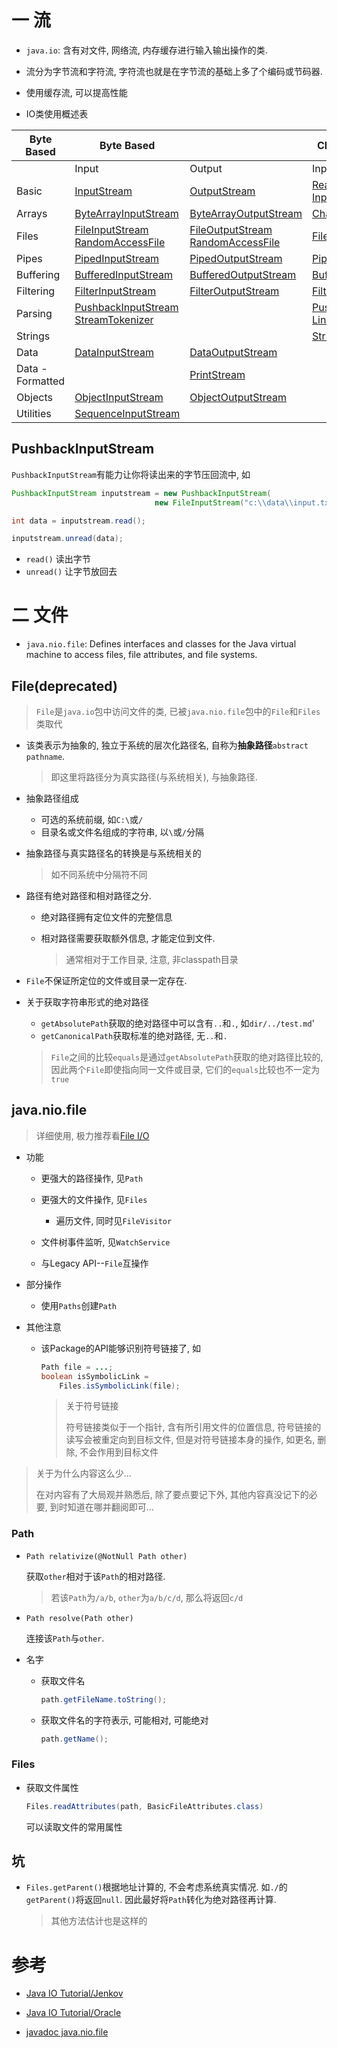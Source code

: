 # 一 流

* `java.io`: 含有对文件, 网络流, 内存缓存进行输入输出操作的类. 
* 流分为字节流和字符流, 字符流也就是在字节流的基础上多了个编码或节码器.
* 使用缓存流, 可以提高性能

* IO类使用概述表

| Byte Based       | Byte Based                                                   |                                                              | Character Based                                              |                                                              |
| ---------------- | ------------------------------------------------------------ | ------------------------------------------------------------ | ------------------------------------------------------------ | ------------------------------------------------------------ |
|                  | Input                                                        | Output                                                       | Input                                                        | Output                                                       |
| Basic            | [InputStream](http://tutorials.jenkov.com/java-io/inputstream.html) | [OutputStream](http://tutorials.jenkov.com/java-io/outputstream.html) | [Reader](http://tutorials.jenkov.com/java-io/reader.html) [InputStreamReader](http://tutorials.jenkov.com/java-io/inputstreamreader.html) | [Writer](http://tutorials.jenkov.com/java-io/writer.hml) [OutputStreamWriter](http://tutorials.jenkov.com/java-io/outputstreamwriter.html) |
| Arrays           | [ByteArrayInputStream](http://tutorials.jenkov.com/java-io/bytearrayinputstream.html) | [ByteArrayOutputStream](http://tutorials.jenkov.com/java-io/bytearrayoutputstream.html) | [CharArrayReader](http://tutorials.jenkov.com/java-io/chararrayreader.html) | [CharArrayWriter](http://tutorials.jenkov.com/java-io/chararraywriter.html) |
| Files            | [FileInputStream](http://tutorials.jenkov.com/java-io/fileinputstream.html) [RandomAccessFile](http://tutorials.jenkov.com/java-io/randomaccessfile.html) | [FileOutputStream](http://tutorials.jenkov.com/java-io/fileoutputstream.html) [RandomAccessFile](http://tutorials.jenkov.com/java-io/randomaccessfile.html) | [FileReader](http://tutorials.jenkov.com/java-io/filereader.html) | [FileWriter](http://tutorials.jenkov.com/java-io/filewriter.html) |
| Pipes            | [PipedInputStream](http://tutorials.jenkov.com/java-io/pipedinputstream.html) | [PipedOutputStream](http://tutorials.jenkov.com/java-io/pipedoutputstream.html) | [PipedReader](http://tutorials.jenkov.com/java-io/pipedreader.html) | [PipedWriter](http://tutorials.jenkov.com/java-io/pipedwriter.html) |
| Buffering        | [BufferedInputStream](http://tutorials.jenkov.com/java-io/bufferedinputstream.html) | [BufferedOutputStream](http://tutorials.jenkov.com/java-io/bufferedoutputstream.html) | [BufferedReader](http://tutorials.jenkov.com/java-io/bufferedreader.html) | [BufferedWriter](http://tutorials.jenkov.com/java-io/bufferedwriter.html) |
| Filtering        | [FilterInputStream](http://tutorials.jenkov.com/java-io/filterinputstream.html) | [FilterOutputStream](http://tutorials.jenkov.com/java-io/filteroutputstream.html) | [FilterReader](http://tutorials.jenkov.com/java-io/filterreader.html) | [FilterWriter](http://tutorials.jenkov.com/java-io/filterwriter.html) |
| Parsing          | [PushbackInputStream](http://tutorials.jenkov.com/java-io/pushbackinputstream.html) [StreamTokenizer](http://tutorials.jenkov.com/java-io/streamtokenizer.html) |                                                              | [PushbackReader](http://tutorials.jenkov.com/java-io/pushbackreader.html) [LineNumberReader](http://tutorials.jenkov.com/java-io/linenumberreader.html) |                                                              |
| Strings          |                                                              |                                                              | [StringReader](http://tutorials.jenkov.com/java-io/stringreader.html) | [StringWriter](http://tutorials.jenkov.com/java-io/stringwriter.html) |
| Data             | [DataInputStream](http://tutorials.jenkov.com/java-io/datainputstream.html) | [DataOutputStream](http://tutorials.jenkov.com/java-io/dataoutputstream.html) |                                                              |                                                              |
| Data - Formatted |                                                              | [PrintStream](http://tutorials.jenkov.com/java-io/printstream.html) |                                                              | [PrintWriter](http://tutorials.jenkov.com/java-io/printwriter.html) |
| Objects          | [ObjectInputStream](http://tutorials.jenkov.com/java-io/objectinputstream.html) | [ObjectOutputStream](http://tutorials.jenkov.com/java-io/objectoutputstream.html) |                                                              |                                                              |
| Utilities        | [SequenceInputStream](http://tutorials.jenkov.com/java-io/sequenceinputstream.html) |                                                              |                                                              |                                                              |

## PushbackInputStream

`PushbackInputStream`有能力让你将读出来的字节压回流中, 如

```java
PushbackInputStream inputstream = new PushbackInputStream(
                                new FileInputStream("c:\\data\\input.txt"));

int data = inputstream.read();

inputstream.unread(data);
```

* `read()` 读出字节
* `unread()` 让字节放回去

# 二 文件

* `java.nio.file`: Defines interfaces and classes for the Java virtual machine to access files, file attributes, and file systems.

## File(deprecated)

> `File`是`java.io`包中访问文件的类, 已被`java.nio.file`包中的`File`和`Files`类取代

* 该类表示为抽象的, 独立于系统的层次化路径名, 自称为**抽象路径**`abstract pathname`.

  > 即这里将路径分为真实路径(与系统相关), 与抽象路径.

* 抽象路径组成

  * 可选的系统前缀, 如`C:\`或`/`
  * 目录名或文件名组成的字符串, 以`\`或`/`分隔

* 抽象路径与真实路径名的转换是与系统相关的

  > 如不同系统中分隔符不同

* 路径有绝对路径和相对路径之分.

  * 绝对路径拥有定位文件的完整信息

  * 相对路径需要获取额外信息, 才能定位到文件.

    > 通常相对于工作目录, 注意, 非classpath目录

* `File`不保证所定位的文件或目录一定存在.

* 关于获取字符串形式的绝对路径

  * `getAbsolutePath`获取的绝对路径中可以含有`..`和`.`, 如`dir/../test.md`'
  * `getCanonicalPath`获取标准的绝对路径, 无`..`和`.`

  > `File`之间的比较`equals`是通过`getAbsolutePath`获取的绝对路径比较的, 因此两个`File`即使指向同一文件或目录, 它们的`equals`比较也不一定为`true`

## java.nio.file

> 详细使用, 极力推荐看[File I/O](https://docs.oracle.com/javase/tutorial/essential/io/fileio.html)

* 功能

  * 更强大的路径操作, 见`Path`
  * 更强大的文件操作, 见`Files`
    * 遍历文件, 同时见`FileVisitor`

  * 文件树事件监听, 见`WatchService`
  * 与Legacy API--`File`互操作

* 部分操作
  
	* 使用`Paths`创建`Path`
  
* 其他注意

  * 该Package的API能够识别符号链接了, 如

    ```java
    Path file = ...;
    boolean isSymbolicLink =
        Files.isSymbolicLink(file);
    ```

    > 关于符号链接
    >
    > 符号链接类似于一个指针, 含有所引用文件的位置信息, 符号链接的读写会被重定向到目标文件, 但是对符号链接本身的操作, 如更名, 删除, 不会作用到目标文件

> 关于为什么内容这么少...
>
> 在对内容有了大局观并熟悉后, 除了要点要记下外, 其他内容真没记下的必要, 到时知道在哪并翻阅即可...

### Path

* `Path relativize(@NotNull Path other)`

  获取`other`相对于该`Path`的相对路径.

  > 若该`Path`为`/a/b`, `other`为`a/b/c/d`, 那么将返回`c/d`
  
* `Path resolve(Path other)` 

  连接该`Path`与`other`.
  
* 名字

  * 获取文件名

    ```java
    path.getFileName.toString();
    ```

  * 获取文件名的字符表示, 可能相对, 可能绝对

    ```java
    path.getName();
    ```

### Files

* 获取文件属性

  ```java
  Files.readAttributes(path, BasicFileAttributes.class)
  ```

  可以读取文件的常用属性

## 坑

* `Files.getParent()`根据地址计算的, 不会考虑系统真实情况. 如`./`的`getParent()`将返回`null`. 因此最好将`Path`转化为绝对路径再计算.

  > 其他方法估计也是这样的

# 参考

* [Java IO Tutorial/Jenkov](http://tutorials.jenkov.com/java-io/index.html)

* [Java IO Tutorial/Oracle](https://docs.oracle.com/javase/tutorial/essential/io/index.html)

* [javadoc java.nio.file](https://docs.oracle.com/javase/8/docs/api/java/nio/file/package-summary.html)

